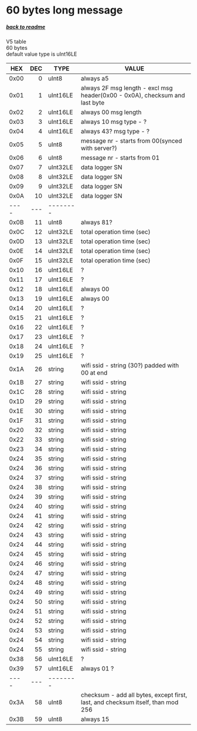 # 60 bytes long message
##### [back to readme](../README.md#other-messages)  
V5 table  
60 bytes   
default value type is uInt16LE  

| HEX  	| DEC 	| TYPE 	   	| VALUE                                                                                                     	|
|------	|-----:	|----------	|--------------------------------------------------------------------------------------------------------------	|
| 0x00 	| 0   	| uInt8    	| always a5                                                                                                 	|
| 0x01 	| 1   	| uInt16LE 	| always 2F msg length - excl msg header(0x00 - 0x0A), checksum and last byte                               	|
| 0x02 	| 2   	| uInt16LE 	| always 00 msg length                                                                                      	|
| 0x03 	| 3   	| uInt16LE 	| always 10 msg type - ?                                                                                    	|
| 0x04 	| 4   	| uInt16LE 	| always 43? msg type - ?                                                                                   	|
| 0x05 	| 5   	| uInt8    	| message nr - starts from 00(synced with server?)                                                          	|
| 0x06 	| 6   	| uInt8    	| message nr - starts from 01                                                                               	|
| 0x07 	| 7   	| uInt32LE 	| data logger SN                                                                                            	|
| 0x08 	| 8   	| uInt32LE 	| data logger SN                                                                                            	|
| 0x09 	| 9   	| uInt32LE 	| data logger SN                                                                                            	|
| 0x0A 	| 10  	| uInt32LE 	| data logger SN                                                                                            	|
| ---- 	| --- 	| -------- 	|                                                                                                           	|
| 0x0B 	| 11  	| uInt8    	| always 81?                                                                                                	|
| 0x0C 	| 12  	| uInt32LE 	| total operation time (sec)                                                                                	|
| 0x0D 	| 13  	| uInt32LE 	| total operation time (sec)                                                                                	|
| 0x0E 	| 14  	| uInt32LE 	| total operation time (sec)                                                                                	|
| 0x0F 	| 15  	| uInt32LE 	| total operation time (sec)                                                                                	|
| 0x10 	| 16  	| uInt16LE 	| ?                                                                                                         	|
| 0x11 	| 17  	| uInt16LE 	| ?                                                                                                         	|
| 0x12 	| 18  	| uInt16LE 	| always 00                                                                                                 	|
| 0x13 	| 19  	| uInt16LE 	| always 00                                                                                                 	|
| 0x14 	| 20  	| uInt16LE 	| ?                                                                                                         	|
| 0x15 	| 21  	| uInt16LE 	| ?                                                                                                         	|
| 0x16 	| 22  	| uInt16LE 	| ?                                                                                                         	|
| 0x17 	| 23  	| uInt16LE 	| ?                                                                                                         	|
| 0x18 	| 24  	| uInt16LE 	| ?                                                                                                         	|
| 0x19 	| 25  	| uInt16LE 	| ?                                                                                                         	|
| 0x1A 	| 26  	| string   	| wifi ssid - string (30?) padded with 00 at end                                                            	|
| 0x1B 	| 27  	| string   	| wifi ssid - string                                                                                        	|
| 0x1C 	| 28  	| string   	| wifi ssid - string                                                                                        	|
| 0x1D 	| 29  	| string   	| wifi ssid - string                                                                                        	|
| 0x1E 	| 30  	| string   	| wifi ssid - string                                                                                        	|
| 0x1F 	| 31  	| string   	| wifi ssid - string                                                                                        	|
| 0x20 	| 32  	| string   	| wifi ssid - string                                                                                        	|
| 0x22 	| 33  	| string   	| wifi ssid - string                                                                                        	|
| 0x23 	| 34  	| string   	| wifi ssid - string                                                                                        	|
| 0x24 	| 35  	| string   	| wifi ssid - string                                                                                        	|
| 0x24 	| 36  	| string   	| wifi ssid - string                                                                                        	|
| 0x24 	| 37  	| string   	| wifi ssid - string                                                                                        	|
| 0x24 	| 38  	| string   	| wifi ssid - string                                                                                        	|
| 0x24 	| 39  	| string   	| wifi ssid - string                                                                                        	|
| 0x24 	| 40  	| string   	| wifi ssid - string                                                                                        	|
| 0x24 	| 41  	| string   	| wifi ssid - string                                                                                        	|
| 0x24 	| 42  	| string   	| wifi ssid - string                                                                                        	|
| 0x24 	| 43  	| string   	| wifi ssid - string                                                                                        	|
| 0x24 	| 44  	| string   	| wifi ssid - string                                                                                        	|
| 0x24 	| 45  	| string   	| wifi ssid - string                                                                                        	|
| 0x24 	| 46  	| string   	| wifi ssid - string                                                                                        	|
| 0x24 	| 47  	| string   	| wifi ssid - string                                                                                        	|
| 0x24 	| 48  	| string   	| wifi ssid - string                                                                                        	|
| 0x24 	| 49  	| string   	| wifi ssid - string                                                                                        	|
| 0x24 	| 50  	| string   	| wifi ssid - string                                                                                        	|
| 0x24 	| 51  	| string   	| wifi ssid - string                                                                                        	|
| 0x24 	| 52  	| string   	| wifi ssid - string                                                                                        	|
| 0x24 	| 53  	| string   	| wifi ssid - string                                                                                        	|
| 0x24 	| 54  	| string   	| wifi ssid - string                                                                                        	|
| 0x24 	| 55  	| string   	| wifi ssid - string                                                                                        	|
| 0x38 	| 56  	| uInt16LE 	| ?                                                                                                         	|
| 0x39 	| 57  	| uInt16LE 	| always 01 ?                                                                                               	|
| ---- 	| --- 	| -------- 	|                                                                                                           	|
| 0x3A 	| 58  	| uInt8    	| checksum - add all bytes, except first, last, and checksum itself, than mod 256                           	|
| 0x3B 	| 59  	| uInt8    	| always 15                                                                                                 	|
